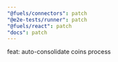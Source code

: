 ```yaml
---
"@fuels/connectors": patch
"@e2e-tests/runner": patch
"@fuels/react": patch
"docs": patch
---
```


feat: auto-consolidate coins process
